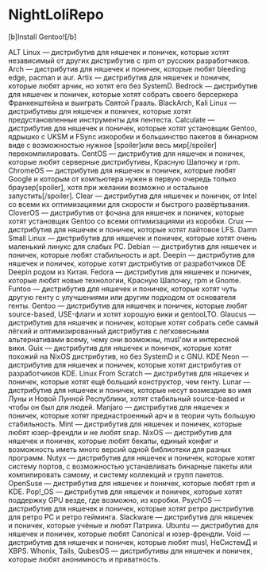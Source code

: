 # NightLoliRepo
[b]Install Gentoo![/b]

ALT Linux — дистрибутив для няшечек и поничек, которые хотят независимый от других дистрибутив с rpm от русских разработчиков.
Arch — дистрибутив для няшечек и поничек, которые любят bleeding edge, pacman и aur.
Artix — дистрибутив для няшечек и поничек, которые любят арчик, но хотят его без SystemD.
Bedrock — дистрибутив для няшечек и поничек, которые хотят собрать своего берсеркера Франкенштейна и выиграть Святой Грааль.
BlackArch, Kali Linux — дистрибутивы для няшечек и поничек, которые хотят предустановленные инструменты для пентеста.
Calculate — дистрибутив для няшечек и поничек, которые хотят установщик Gentoo, ядрышко с UKSM и FSync изкоробки и большинство пакетов в бинарном виде с возможностью нужное [spoiler]или весь мир[/spoiler] перекомпилировать.
CentOS — дистрибутив для няшечек и поничек, которые любят серверные дистрибутивы, Красную Шапочку и rpm.
ChromeOS — дистрибутив для няшечек и поничек, которые любят Google и которым от компьютера нужен в первую очередь только браузер[spoiler], хотя при желании возможно и остальное запустить[/spoiler].
Clear — дистрибутив для няшечек и поничек, от Intel со всеми их оптимизациями для скорости и быстрого развёртывания.
CloverOS — дистрибутив от фочана для няшечек и поничек, которые хотят установщик Gentoo со всеми оптимизациями из коробки.
Crux — дистрибутив для няшечек и поничек, которые хотят лайтовое LFS.
Damn Small Linux — дистрибутив для няшечек и поничек, которые хотят очень маленький линукс для слабых PC.
Debian — дистрибутив для няшечек и поничек, которые любят стабильность и apt.
Deepin — дистрибутив для няшечек и поничек, которые хотят дистрибутив от разработчиков DE Deepin родом из Китая.
Fedora — дистрибутив для няшечек и поничек, которые любят новые технологии, Красную Шапочку, rpm и Gnome.
Funtoo — дистрибутив для няшечек и поничек, которые хотят чуть другую генту с улучшениями или другим подходом от основателя генты.
Gentoo — дистрибутив для няшечек и поничек, которые любят source-based, USE-флаги и хотят хорошую вики и gentooLTO.
Glaucus — дистрибутив для няшечек и поничек, которые хотят собрать себе самый лёгкий и оптимизированный дистрибутив с легковесными альтернативами всему, чему они возможны, musl'ом и интересной вики.
Guix — дистрибутив для няшечек и поничек, которые хотят похожий на NixOS дистрибутив, но без SystemD и с GNU.
KDE Neon — дистрибутив для няшечек и поничек, которые хотят дистрибутив от разработчиков KDE.
Linux From Scratch — дистрибутив для няшечек и поничек, которые хотят ещё больший конструктор, чем генту.
Lunar — дистрибутив для няшечек и поничек, которые несут возмездие во имя Луны и Новой Лунной Республики, хотят стабильный source-based и чтобы он был для людей.
Manjaro — дистрибутив для няшечек и поничек, которые хотят преднастроенный арч и в теории чуть большую стабильность.
Mint — дистрибутив для няшечек и поничек, которые любят юзер-френдли и не любят snap.
NixOS — дистрибутив для няшечек и поничек, которые любят бекапы, единый конфиг и возможность иметь много версий одной библиотеки для разных программ.
Nutyx — дистрибутив для няшечек и поничек, которые хотят систему портов, с возможностью устанавливать бинарные пакеты или компилировать самому, и систему коллекций и групп пакетов.
OpenSuse — дистрибутив для няшечек и поничек, которые любят rpm и KDE.
Pop!_OS — дистрибутив для няшечек и поничек, которые хотят поддержку GPU везде, где возможно, из коробки.
PsychOS — дистрибутив для няшечек и поничек, которые хотят ретро дистрибутив для ретро PC  и ретро гейминга.
Slackware — дистрибутив для няшечек и поничек, которые учёные и любят Патрика.
Ubuntu — дистрибутив для няшечек и поничек, которые любят Canonical и юзер-френдли.
Void — дистрибутив для няшечек и поничек, которые любят musl, НеСистемД и XBPS.
Whonix, Tails, QubesOS — дистрибутивы для няшечек и поничек, которые любят анонимность и приватность.
